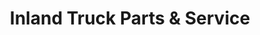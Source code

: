 ---
title: "Inland Truck Parts & Service"
url: /bar-nunn/inland-truck-parts-and-service/
shop: car repair
---